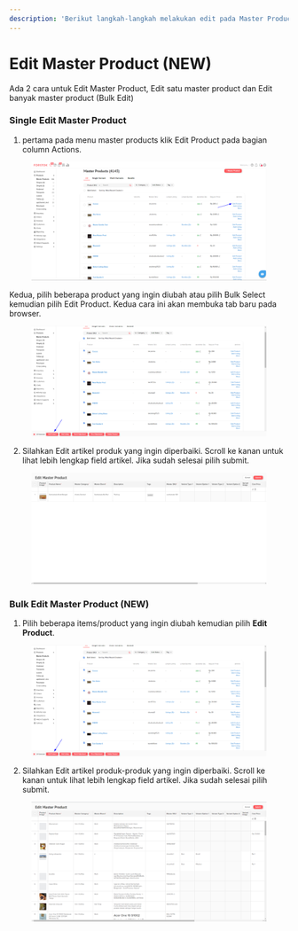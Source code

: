 ```yaml
---
description: 'Berikut langkah-langkah melakukan edit pada Master Product di Forstok :'
---
```


# Edit Master Product (NEW)

Ada 2 cara untuk Edit Master Product, Edit satu master product dan Edit banyak master product (Bulk Edit)

### Single Edit Master Product

1. pertama pada menu master products klik Edit Product pada bagian column Actions.

<figure><img src="../../.gitbook/assets/image (1) (2).png" alt=""><figcaption></figcaption></figure>

Kedua, pilih beberapa product yang ingin diubah atau pilih Bulk Select kemudian pilih Edit Product. Kedua cara ini akan membuka tab baru pada browser.

<figure><img src="../../.gitbook/assets/image (24).png" alt=""><figcaption></figcaption></figure>

2. Silahkan Edit artikel produk yang ingin diperbaiki. Scroll ke kanan untuk lihat lebih lengkap field artikel. Jika sudah selesai pilih submit.

<figure><img src="../../.gitbook/assets/opl.png" alt=""><figcaption></figcaption></figure>

### Bulk Edit Master Product (NEW)

1. Pilih beberapa items/product yang ingin diubah kemudian pilih **Edit Product**.

<figure><img src="../../.gitbook/assets/image (4) (1).png" alt=""><figcaption></figcaption></figure>

2. Silahkan Edit artikel produk-produk yang ingin diperbaiki. Scroll ke kanan untuk lihat lebih lengkap field artikel. Jika sudah selesai pilih submit.

<figure><img src="../../.gitbook/assets/dsa.png" alt=""><figcaption></figcaption></figure>
